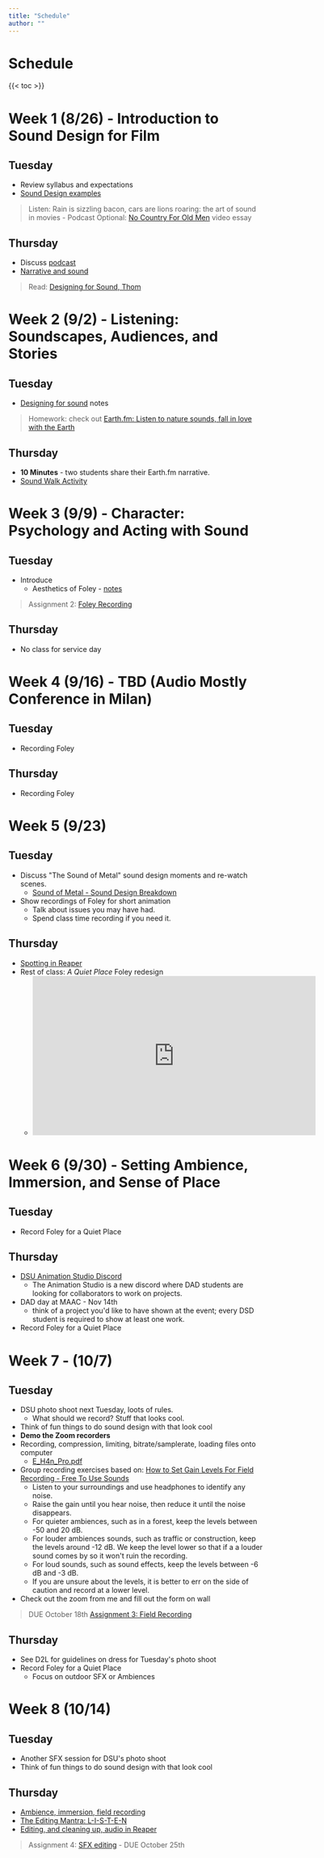 ```yaml
---
title: "Schedule"
author: ""
---
```

# Schedule

{{< toc >}}

# Week 1 (8/26) - Introduction to Sound Design for Film

## Tuesday

- Review syllabus and expectations
- [Sound Design examples](../lectures/week-1/intro/)

> Listen: Rain is sizzling bacon, cars are lions roaring: the art of sound in movies - Podcast 
> Optional: [No Country For Old Men](https://www.youtube.com/watch?v=rlNw1M6mQSU) video essay

## Thursday

- Discuss [podcast](../lectures/week-1/rain-is-sizzling-bacon)
- [Narrative and sound](../lectures/week-1/silent-to-sound/)

> Read: [Designing for Sound, Thom](https://www.filmsound.org/articles/designing_for_sound.htm) 


# Week 2 (9/2) - Listening: Soundscapes, Audiences, and Stories

## Tuesday

- [Designing for sound](../lectures/week-2/thom-designing-for-sound/) notes

> Homework: check out [Earth.fm: Listen to nature sounds, fall in love with the Earth](https://earth.fm/)

## Thursday
 
- **10 Minutes** - two students share their Earth.fm narrative. 
- [Sound Walk Activity](../lectures/week-2/sound-walk-journal/)

# Week 3 (9/9) - Character: Psychology and Acting with Sound

## Tuesday

- Introduce 
  - Aesthetics of Foley - [notes](../lectures/week-3/sdff-chapter-2/)
  
> Assignment 2: [Foley Recording](../assignments/assignment-2-foley-recording) 
<!-- > Assignment 1: [Foley Design](../assignments/assignment-1-foley-design) - Due Tuesday, 9/17; find a time to rehearse as a group before Tuesday.  -->

## Thursday

- No class for service day 
<!-- 
- Continue watching clips from Foley Grail [Chapter 3](../lectures/week-3/foley-grail-chap-3-pt-2/) -->


# Week 4 (9/16) - TBD (Audio Mostly Conference in Milan)

## Tuesday

<!-- TODO: tell them to watch a film and do a thing -->
- Recording Foley

## Thursday

- Recording Foley

# Week 5 (9/23)

## Tuesday

- Discuss "The Sound of Metal" sound design moments and re-watch scenes. 
  - [Sound of Metal - Sound Design Breakdown](https://youtu.be/Hqz5rrCHClg?si=aob8QqnUUv_rZ9sA)
- Show recordings of Foley for short animation 
  - Talk about issues you may have had. 
  - Spend class time recording if you need it. 

## Thursday

<!-- - [Spotting, Cueing, and Editing Foley](../lectures/week-5/spotting/)  -->
- [Spotting in Reaper](../lectures/week-5/reaper-spotting/) 
- Rest of class: _A Quiet Place_ Foley redesign
  - <iframe width="560" height="315" src="https://www.youtube.com/embed/f6MwssY8_oE" title="YouTube video player" frameborder="0" allow="accelerometer; autoplay; clipboard-write; encrypted-media; gyroscope; picture-in-picture" allowfullscreen></iframe>

# Week 6 (9/30) - Setting Ambience, Immersion, and Sense of Place

## Tuesday

- Record Foley for a Quiet Place

## Thursday

- [DSU Animation Studio Discord](https://discord.gg/BMpW46NF)
  - The Animation Studio is a new discord where DAD students are looking for collaborators to work on projects.
- DAD day at MAAC - Nov 14th
  - think of a project you'd like to have shown at the event; every DSD student is required to show at least one work.
- Record Foley for a Quiet Place

# Week 7 - (10/7)

## Tuesday

- DSU photo shoot next Tuesday, loots of rules. 
  - What should we record? Stuff that looks cool. 
- Think of fun things to do sound design with that look cool
- **Demo the Zoom recorders**
- Recording, compression, limiting, bitrate/samplerate, loading files onto computer
  - [E\_H4n\_Pro.pdf](https://www.zoom.co.jp/sites/default/files/products/downloads/pdfs/E_H4n_Pro.pdf)
- Group recording exercises based on: [How to Set Gain Levels For Field Recording - Free To Use Sounds](https://www.freetousesounds.com/how-to-set-gain-levels-for-field-recording/#:~:text=Finding%20the%20Right%20Gain%20Levels%20for%20Noisy%20Environments,later%2C%20depending%20on%20the%20situation.)
  * Listen to your surroundings and use headphones to identify any noise.
  * Raise the gain until you hear noise, then reduce it until the noise disappears.
  * For quieter ambiences, such as in a forest, keep the levels between -50 and 20 dB. 
  * For louder ambiences sounds, such as traffic or construction, keep the levels around -12 dB. We keep the level lower so that if a a louder sound comes by so it won't ruin the recording. 
  * For loud sounds, such as sound effects, keep the levels between -6 dB and -3 dB.
  * If you are unsure about the levels, it is better to err on the side of caution and record at a lower level.
- Check out the zoom from me and fill out the form on wall 

> DUE October 18th [Assignment 3: Field Recording](../assignments/assignment-3-field-recording/)

## Thursday

- See D2L for guidelines on dress for Tuesday's photo shoot
- Record Foley for a Quiet Place
  - Focus on outdoor SFX or Ambiences 




# Week 8 (10/14) 

## Tuesday

- Another SFX session for DSU's photo shoot
- Think of fun things to do sound design with that look cool 

## Thursday 

- [Ambience, immersion, field recording](../lectures/week-6/sdff-chapter-3/)
- [The Editing Mantra: L-I-S-T-E-N](../lectures/week-7/listen-mantra/)
- [Editing, and cleaning up, audio in Reaper](../lectures/week-7/editing/)

> Assignment 4: [SFX editing](../assignments/assignment-4-sfx-editing/) - DUE October 25th

<!-- 
# Week 9 (10/14)

## Tuesday

- [Symbol: Sound Worlds and Metaphors](../lectures/week-8/sdff-chapter-5/)

## Thursday

- [Time: Transitions, Rhythm, and Time Perception](../lectures/week-10/sdff-chapter-10/)

# Week 10 - (10/28)

## Tuesday

- [Space: Acoustics, Silence, and The Frequency Spectrum](../lectures/week-10/sdff-chapter-11/)
- [Reaper: Reverbs assignment](../assignments/reverb/)

## Thursday

- Continue work on reverb project

# Week 11 - (11/4)

## Tuesday

- Listen to your space assignments 
- Show [SoundQ - Unlimited Sound Effects & Music](https://www.prosoundeffects.com/soundq/)
- [Layering and pitch shifting to create sound effects](../lectures/week-11/explosion/)

> Complete your own layered sound design for the explosion clip and turn it in to D2L by next Tuesday 

## Thursday

- Comparing time-stretching algorithms in Reaper 

# Week 12 (11/11) 

## Tuesday

- Listen to explosion SFX projects - talk about your process
- [Sci-fi Sound Design - Tron](../lectures/week-11/tron/)
- Let's pick another short video and do a redesign as a class

> - Project proposal due 11/14  
> - Upload links to the clips you'll be sound designing with.   
> - Review the [Final project description](../assignments/final-project/)
> - Project check-in point is 11/25, where you'll show what you've done so far and discuss next steps.

## Thursday

- [Splitter AI — Isolate instruments from a song](https://vocalremover.org/splitter-ai)
- Like Lambs - final mix
- We'll all meet next Tuesday to look at the videos working on and discuss next steps.

# Week 13 (11/18)

## Tuesday 

- Watch everyone's proposed videos 
- Next Classes
  - **Tuesdays** are open for individual meetings 
  - Everyone meets on **Thursday** to show progress

## Thursday 

- Foley recording for someone who wants to do it 

# Week 14 (11/25) - Thanksgiving Holiday (No Class)

## Tuesday

- Meet with Noah

## Thursday - Thanksgiving Holiday (No Class)

# Week 15 (12/2)

## Tuesday 

- Meet with Jacob 

## Thursday 

- Meet with Noah

# Week 16 (12/9)

## Tuesday 

- Meet with Lane, Rachel
  
## Thursday 

- Everyone meets and shows their progress so far. You should have most elements recorded and most spotting done. The last task will be the final mix. 

## Final Exam

- Tuesday, December 10; 3:30 pm - 5:30 pm
 -->